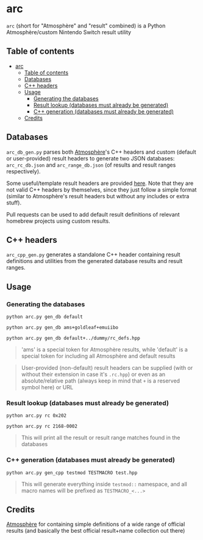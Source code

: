 # arc

`arc` (short for "Atmosphère" and "result" combined) is a Python Atmosphère/custom Nintendo Switch result utility

## Table of contents

- [arc](#arc)
  - [Table of contents](#table-of-contents)
  - [Databases](#databases)
  - [C++ headers](#c-headers)
  - [Usage](#usage)
    - [Generating the databases](#generating-the-databases)
    - [Result lookup (databases must already be generated)](#result-lookup-databases-must-already-be-generated)
    - [C++ generation (databases must already be generated)](#c-generation-databases-must-already-be-generated)
  - [Credits](#credits)

## Databases

`arc_db_gen.py` parses both [Atmosphère](https://github.com/Atmosphere-NX/Atmosphere)'s C++ headers and custom (default or user-provided) result headers to generate two JSON databases: `arc_rc_db.json` and `arc_range_db.json` (of results and result ranges respectively).

Some useful/template result headers are provided [here](default_rc_hpps). Note that they are not valid C++ headers by themselves, since they just follow a simple format (similar to Atmosphère's result headers but without any includes or extra stuff).

Pull requests can be used to add default result definitions of relevant homebrew projects using custom results.

## C++ headers

`arc_cpp_gen.py` generates a standalone C++ header containing result definitions and utilities from the generated database results and result ranges.

## Usage

### Generating the databases

`python arc.py gen_db default`

`python arc.py gen_db ams+goldleaf+emuiibo`

`python arc.py gen_db default+../dummy/rc_defs.hpp`

> 'ams' is a special token for Atmosphère results, while 'default' is a special token for including all Atmosphère and default results

> User-provided (non-default) result headers can be supplied (with or without their extension in case it's `.rc.hpp`) or even as an absolute/relative path (always keep in mind that `+` is a reserved symbol here) or URL

### Result lookup (databases must already be generated)

`python arc.py rc 0x202`

`python arc.py rc 2168-0002`

> This will print all the result or result range matches found in the databases

### C++ generation (databases must already be generated)

`python arc.py gen_cpp testmod TESTMACRO test.hpp`

> This will generate everything inside `testmod::` namespace, and all macro names will be prefixed as `TESTMACRO_<...>`

## Credits

[Atmosphère](https://github.com/Atmosphere-NX/Atmosphere) for containing simple definitions of a wide range of official results (and basically the best official result+name collection out there)
